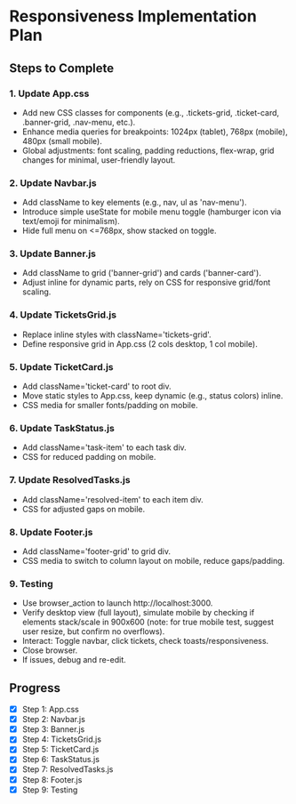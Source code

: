 # Responsiveness Implementation Plan

## Steps to Complete

### 1. Update App.css
- Add new CSS classes for components (e.g., .tickets-grid, .ticket-card, .banner-grid, .nav-menu, etc.).
- Enhance media queries for breakpoints: 1024px (tablet), 768px (mobile), 480px (small mobile).
- Global adjustments: font scaling, padding reductions, flex-wrap, grid changes for minimal, user-friendly layout.

### 2. Update Navbar.js
- Add className to key elements (e.g., nav, ul as 'nav-menu').
- Introduce simple useState for mobile menu toggle (hamburger icon via text/emoji for minimalism).
- Hide full menu on <=768px, show stacked on toggle.

### 3. Update Banner.js
- Add className to grid ('banner-grid') and cards ('banner-card').
- Adjust inline for dynamic parts, rely on CSS for responsive grid/font scaling.

### 4. Update TicketsGrid.js
- Replace inline styles with className='tickets-grid'.
- Define responsive grid in App.css (2 cols desktop, 1 col mobile).

### 5. Update TicketCard.js
- Add className='ticket-card' to root div.
- Move static styles to App.css, keep dynamic (e.g., status colors) inline.
- CSS media for smaller fonts/padding on mobile.

### 6. Update TaskStatus.js
- Add className='task-item' to each task div.
- CSS for reduced padding on mobile.

### 7. Update ResolvedTasks.js
- Add className='resolved-item' to each item div.
- CSS for adjusted gaps on mobile.

### 8. Update Footer.js
- Add className='footer-grid' to grid div.
- CSS media to switch to column layout on mobile, reduce gaps/padding.

### 9. Testing
- Use browser_action to launch http://localhost:3000.
- Verify desktop view (full layout), simulate mobile by checking if elements stack/scale in 900x600 (note: for true mobile test, suggest user resize, but confirm no overflows).
- Interact: Toggle navbar, click tickets, check toasts/responsiveness.
- Close browser.
- If issues, debug and re-edit.

## Progress
- [x] Step 1: App.css
- [x] Step 2: Navbar.js
- [x] Step 3: Banner.js
- [x] Step 4: TicketsGrid.js
- [x] Step 5: TicketCard.js
- [x] Step 6: TaskStatus.js
- [x] Step 7: ResolvedTasks.js
- [x] Step 8: Footer.js
- [x] Step 9: Testing
